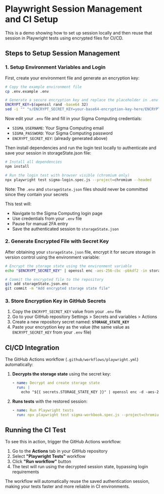 # Playwright Session Management and CI Setup

This is a demo showing how to set up session locally and then reuse that session in Playwright tests using encrypted files for CI/CD.

## Steps to Setup Session Management

### 1. Setup Environment Variables and Login

First, create your environment file and generate an encryption key:

```bash
# Copy the example environment file
cp .env.example .env

# Generate a secure encryption key and replace the placeholder in .env file
ENCRYPT_KEY=$(openssl rand -base64 32)
sed -i "" "s/ENCRYPT_SECRET_KEY=your-base64-encryption-key-here/ENCRYPT_SECRET_KEY=$ENCRYPT_KEY/" .env
```

Now edit your `.env` file and fill in your Sigma Computing credentials:

- `SIGMA_USERNAME`: Your Sigma Computing email
- `SIGMA_PASSWORD`: Your Sigma Computing password
- `ENCRYPT_SECRET_KEY`: (already generated above)

Then install dependencies and run the login test locally to authenticate and save your session in storageState.json file:

```bash
# Install all dependencies
npm install

# Run the login test with browser visible (chromium only)
npx playwright test sigma-login.spec.js --project=chromium --headed
```

Note: The `.env` and `storageState.json` files should never be committed since they contain your secrets

This test will:

- Navigate to the Sigma Computing login page
- Use credentials from your `.env` file
- Pause for manual 2FA entry
- Save the authenticated session to `storageState.json`

### 2. Generate Encrypted File with Secret Key

After obtaining your `storageState.json` file, encrypt it for secure storage in version control using the environment variable:

```bash
# Encrypt the storage state using the environment variable
echo "$ENCRYPT_SECRET_KEY" | openssl enc -aes-256-cbc -pbkdf2 -in storageState.json -out storageState.json.enc -pass stdin

# Commit the encrypted file to the repository
git add storageState.json.enc
git commit -m "Add encrypted storage state file"
```

### 3. Store Encryption Key in GitHub Secrets

1. Copy the `ENCRYPT_SECRET_KEY` value from your `.env` file
2. Go to your GitHub repository Settings > Secrets and variables > Actions
3. Create a new repository secret named: **`STORAGE_STATE_KEY`**
4. Paste your encryption key as the value (the same value as `ENCRYPT_SECRET_KEY` from your `.env` file)

## CI/CD Integration

The GitHub Actions workflow (`.github/workflows/playwright.yml`) automatically:

1. **Decrypts the storage state** using the secret key:

   ```yaml
   - name: Decrypt and create storage state
     run: |
       echo "${{ secrets.STORAGE_STATE_KEY }}" | openssl enc -d -aes-256-cbc -pbkdf2 -in storageState.json.enc -out storageState.json -pass stdin
   ```

2. **Runs tests** with the restored session:
   ```yaml
   - name: Run Playwright tests
     run: npx playwright test sigma-workbook.spec.js --project=chromium
   ```

## Running the CI Test

To see this in action, trigger the GitHub Actions workflow:

1. Go to the **Actions** tab in your GitHub repository
2. Select **"Playwright Tests"** workflow
3. Click **"Run workflow"** button
4. The test will run using the decrypted session state, bypassing login requirements

The workflow will automatically reuse the saved authentication session, making your tests faster and more reliable in CI environments.
